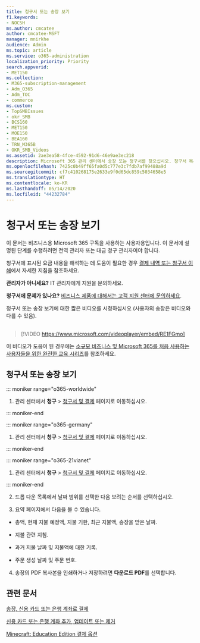 ```yaml
---
title: 청구서 또는 송장 보기
f1.keywords:
- NOCSH
ms.author: cmcatee
author: cmcatee-MSFT
manager: mnirkhe
audience: Admin
ms.topic: article
ms.service: o365-administration
localization_priority: Priority
search.appverid:
- MET150
ms.collection:
- M365-subscription-management
- Adm_O365
- Adm_TOC
- commerce
ms.custom:
- TopSMBIssues
- okr_SMB
- BCS160
- MET150
- MOE150
- BEA160
- TRN_M365B
- OKR_SMB_Videos
ms.assetid: 2ae3ea58-4fce-4592-91d6-46e9ae3ec218
description: Microsoft 365 관리 센터에서 송장 또는 청구서를 찾으십시오. 청구서 복사본을 저장하고 인쇄할 수도 있습니다.
ms.openlocfilehash: 7425c0b49ff65fa0d5c777e3c7fdb7af99488a9d
ms.sourcegitcommit: cf7c410268175e2633e9f0d65dc859c5034658e5
ms.translationtype: HT
ms.contentlocale: ko-KR
ms.lasthandoff: 05/14/2020
ms.locfileid: "44232784"
---
```

# <a name="view-your-bill-or-invoice"></a>청구서 또는 송장 보기

이 문서는 비즈니스용 Microsoft 365 구독을 사용하는 사용자용입니다. 이 문서에 설명된 단계를 수행하려면 전역 관리자 또는 대금 청구 관리자여야 합니다.
  
청구서에 표시된 요금 내용을 해석하는 데 도움이 필요한 경우 [결제 내역 또는 청구서 이해](understand-your-invoice2.md)에서 자세한 지침을 참조하세요.
  
 **관리자가 아니세요?** IT 관리자에게 지원을 문의하세요. 
  
 **청구서에 문제가 있나요?** [비즈니스 제품에 대해서는 고객 지원 센터에 문의하세요](../../admin/contact-support-for-business-products.md).

 청구서 또는 송장 보기에 대한 짧은 비디오를 시청하십시오 (사용자의 송장은 비디오와 다를 수 있음). <br><br>

> [!VIDEO https://www.microsoft.com/videoplayer/embed/RE1FGmo] 

이 비디오가 도움이 된 경우에는 [소규모 비즈니스 및 Microsoft 365를 처음 사용하는 사용자들을 위한 완전한 교육 시리즈](https://support.office.com/article/6ab4bbcd-79cf-4000-a0bd-d42ce4d12816)를 참조하세요.
  
## <a name="view-a-bill-or-invoice"></a>청구서 또는 송장 보기

::: moniker range="o365-worldwide"

1. 관리 센터에서 **청구** \> <a href="https://go.microsoft.com/fwlink/p/?linkid=848039" target="_blank">청구서 및 결제</a> 페이지로 이동하십시오.

::: moniker-end

::: moniker range="o365-germany"

1. 관리 센터에서 **청구** > <a href="https://go.microsoft.com/fwlink/p/?linkid=848040" target="_blank">청구서 및 결제</a> 페이지로 이동하십시오.

::: moniker-end

::: moniker range="o365-21vianet"

1. 관리 센터에서 **청구** \> <a href="https://go.microsoft.com/fwlink/p/?linkid=2127421" target="_blank">청구서 및 결제</a> 페이지로 이동하십시오.

::: moniker-end

2. 드롭 다운 목록에서 날짜 범위를 선택한 다음 보려는 순서를 선택하십시오.

3. 요약 페이지에서 다음을 볼 수 있습니다.

  - 총액, 현재 지불 예정액, 지불 기한, 최근 지불액, 송장을 받은 날짜.

  - 지불 관련 지침.

  - 과거 지불 날짜 및 지불액에 대한 기록.

  - 주문 생성 날짜 및 주문 번호.

4. 송장의 PDF 복사본을 인쇄하거나 저장하려면 **다운로드 PDF**를 선택합니다.

  
## <a name="related-articles"></a>관련 문서

[송장, 신용 카드 또는 은행 계좌로 결제](pay-for-your-subscription.md)
  
[신용 카드 또는 은행 계좌 추가, 업데이트 또는 제거](add-update-or-remove-credit-card-or-bank-account.md)

[Minecraft: Education Edition 결제 옵션](https://go.microsoft.com/fwlink/p/?linkid=838761)